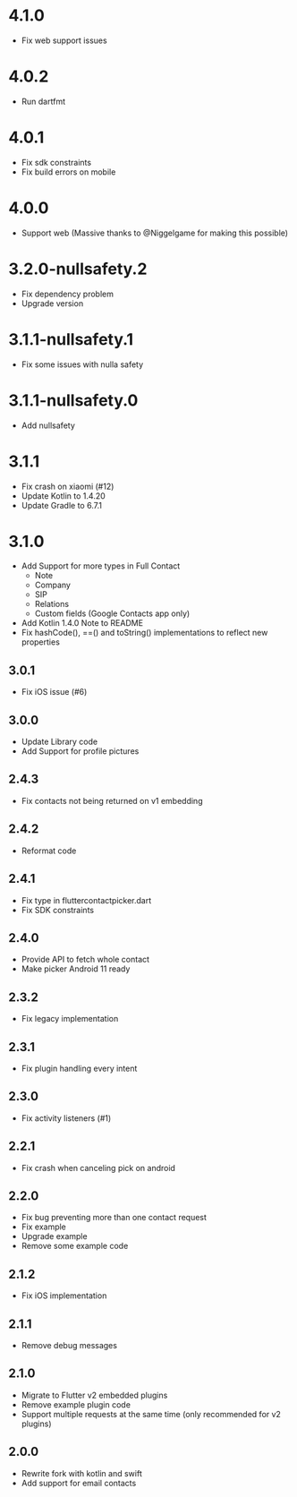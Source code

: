 # 4.1.0
- Fix web support issues
# 4.0.2

- Run dartfmt

# 4.0.1

- Fix sdk constraints
- Fix build errors on mobile

# 4.0.0

- Support web (Massive thanks to @Niggelgame for making this possible)

# 3.2.0-nullsafety.2

- Fix dependency problem
- Upgrade version

# 3.1.1-nullsafety.1

- Fix some issues with nulla safety

# 3.1.1-nullsafety.0

- Add nullsafety

# 3.1.1

- Fix crash on xiaomi (#12)
- Update Kotlin to 1.4.20
- Update Gradle to 6.7.1

# 3.1.0

- Add Support for more types in Full Contact
    - Note
    - Company
    - SIP
    - Relations
    - Custom fields (Google Contacts app only)
- Add Kotlin 1.4.0 Note to README
- Fix hashCode(), ==() and toString() implementations to reflect new properties

## 3.0.1

- Fix iOS issue (#6)

## 3.0.0

- Update Library code
- Add Support for profile pictures

## 2.4.3

- Fix contacts not being returned on v1 embedding

## 2.4.2

- Reformat code

## 2.4.1

- Fix type in fluttercontactpicker.dart
- Fix SDK constraints

## 2.4.0

- Provide API to fetch whole contact
- Make picker Android 11 ready

## 2.3.2

- Fix legacy implementation

## 2.3.1

- Fix plugin handling every intent

## 2.3.0

- Fix activity listeners (#1)

## 2.2.1

- Fix crash when canceling pick on android

## 2.2.0

- Fix bug preventing more than one contact request
- Fix example
- Upgrade example
- Remove some example code

## 2.1.2

- Fix iOS implementation

## 2.1.1

- Remove debug messages

## 2.1.0

- Migrate to Flutter v2 embedded plugins
- Remove example plugin code
- Support multiple requests at the same time (only recommended for v2 plugins)

## 2.0.0

- Rewrite fork with kotlin and swift
- Add support for email contacts

